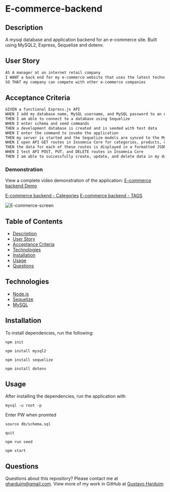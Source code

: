 # E-commerce-backend

## Description

A mysql database and application backend for an e-commerce site. Built using MySQL2, Express, Sequelize and dotenv.

## User Story

```md
AS A manager at an internet retail company
I WANT a back end for my e-commerce website that uses the latest technologies
SO THAT my company can compete with other e-commerce companies
```

## Acceptance Criteria

```md
GIVEN a functional Express.js API
WHEN I add my database name, MySQL username, and MySQL password to an environment variable file
THEN I am able to connect to a database using Sequelize
WHEN I enter schema and seed commands
THEN a development database is created and is seeded with test data
WHEN I enter the command to invoke the application
THEN my server is started and the Sequelize models are synced to the MySQL database
WHEN I open API GET routes in Insomnia Core for categories, products, or tags
THEN the data for each of these routes is displayed in a formatted JSON
WHEN I test API POST, PUT, and DELETE routes in Insomnia Core
THEN I am able to successfully create, update, and delete data in my database
```

### Demonstration

View a complete video demonstration of the application: [E-commerce backend Demo](https://drive.google.com/file/d/19N-MUhK5rrgezrrgeRvDcBXDMwEuiggz/view?usp=sharing)

 [E-commerce backend - Categories](https://drive.google.com/file/d/1wL3jmsuRc4dkLfjObfUrUssTkE9n3kTd/view?usp=sharing)
 [E-commerce backend - TAGS](https://drive.google.com/file/d/11tCU2fX876ae57ucQ43X2Ty7s6rRkyJ6/view?usp=sharing)

![E-commerce-screen](./videos/.gif "E-commerce backend")

## Table of Contents

* [Description](#description)
* [User Story](#user-story)
* [Acceptance Criteria](#acceptance-criteria)
* [Technologies](#technologies)
* [Installation](#installation)
* [Usage](#usage)
* [Questions](#questions)

## Technologies

* [Node.js](https://nodejs.org/)
* [Sequelize](https://sequelize.org/)
* [MySQL](https://www.mysql.com/)

## Installation

To install dependencies, run the following:

`npm init`

`npm install mysql2`

`npm install sequelize`

`npm install dotenv`
  

## Usage

After installing the dependencies, run the application with

`mysql -u root -p`

Enter PW when promted

`source db/schema.sql`

`quit`

`npm run seed`
  
`npm start`

## Questions

Questions about this repository? Please contact me at [gharduim@gmail.com](mailto:gharduim@gmail.com). View more of my work in GitHub at [Gustavo Harduim](https://github.com/gharduim) 
